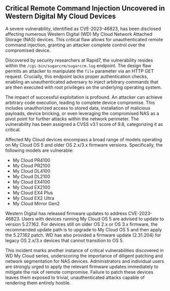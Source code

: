 ## Critical Remote Command Injection Uncovered in Western Digital My Cloud Devices

A severe vulnerability, identified as CVE-2023-46823, has been disclosed affecting numerous Western Digital (WD) My Cloud Network Attached Storage (NAS) devices. This critical flaw allows for unauthenticated remote command injection, granting an attacker complete control over the compromised device.

Discovered by security researchers at Rapid7, the vulnerability resides within the `/cgi-bin/sugarcrm/sugarcrm.log` endpoint. The design flaw permits an attacker to manipulate the `file` parameter via an HTTP GET request. Crucially, this endpoint lacks proper authentication checks, enabling an unauthenticated adversary to inject arbitrary commands that are then executed with root privileges on the underlying operating system.

The impact of successful exploitation is profound. An attacker can achieve arbitrary code execution, leading to complete device compromise. This includes unauthorized access to stored data, installation of malicious payloads, device bricking, or even leveraging the compromised NAS as a pivot point for further attacks within the network perimeter. The vulnerability has been assigned a CVSS v3.1 score of 9.8, categorizing it as critical.

Affected My Cloud devices encompass a broad range of models operating on My Cloud OS 5 and older OS 2.x/3.x firmware versions. Specifically, the following models are vulnerable:

*   My Cloud PR4100
*   My Cloud PR2100
*   My Cloud DL4100
*   My Cloud DL2100
*   My Cloud EX4100
*   My Cloud EX2100
*   My Cloud EX4 Plus
*   My Cloud EX2 Ultra
*   My Cloud Mirror Gen2

Western Digital has released firmware updates to address CVE-2023-46823. Users with devices running My Cloud OS 5 are advised to update to version 5.27.162. For devices still on older OS 2.x or OS 3.x firmware, the recommended update path is to upgrade to My Cloud OS 5 and then apply the 5.27.162 patch. WD has also provided a firmware update (2.31.204) for legacy OS 2.x/3.x devices that cannot transition to OS 5.

This incident marks another instance of critical vulnerabilities discovered in WD My Cloud series, underscoring the importance of diligent patching and network segmentation for NAS devices. Administrators and individual users are strongly urged to apply the relevant firmware updates immediately to mitigate the risk of remote compromise. Failure to patch these devices leaves them exposed to trivial, unauthenticated attacks capable of rendering them entirely hostile.